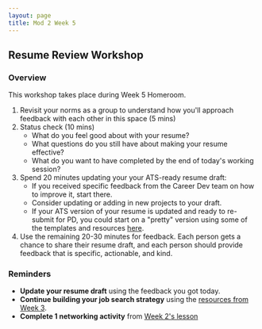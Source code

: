 ```yaml
---
layout: page
title: Mod 2 Week 5
---
```


## Resume Review Workshop
### Overview
This workshop takes place during Week 5 Homeroom.

1. Revisit your norms as a group to understand how you'll approach feedback with each other in this space (5 mins)
2. Status check (10 mins)
   * What do you feel good about with your resume? 
   * What questions do you still have about making your resume effective? 
   * What do you want to have completed by the end of today's working session?
3. Spend 20 minutes updating your your ATS-ready resume draft:
   * If you received specific feedback from the Career Dev team on how to improve it, start there.
   * Consider updating or adding in new projects to your draft.
   * If your ATS version of your resume is updated and ready to re-submit for PD, you could start on a "pretty" version using some of the templates and resources [here](/resources/resume_resources). 
5. Use the remaining 20-30 minutes for feedback. Each person gets a chance to share their resume draft, and each person should provide feedback that is specific, actionable, and kind.

### Reminders
* **Update your resume draft** using the feedback you got today.
* **Continue building your job search strategy** using the [resources from Week 3](/module_two/mod2_week3). 
* **Complete 1 networking activity** from [Week 2's lesson](/module_two/mod2_week2)
